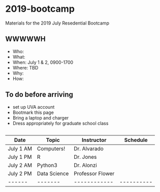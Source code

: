 # 2019-bootcamp
Materials for the 2019 July Resedential Bootcamp

## WWWWWH
* Who:
* What: 
* When: July 1 & 2, 0900-1700
* Where: TBD
* Why:
* How:

## To do before arriving
* set up UVA account
* Bootmark this page
* Bring a laptop and charger
* Dress appropriately for graduate school class

##
| Date | Topic | Instructor | Schedule |
|------|-------|------------|----------|
| July 1 AM | Computers! | Dr. Alvarado | |
| July 1 PM | R | Dr. Jones | |
| July 2 AM | Python3 | Dr. Alonzi | |
| July 2 PM | Data Science | Professor Flower | |
|------|-------|------------|----------|
